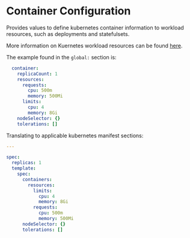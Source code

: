 # Container Configuration

Provides values to define kubernetes container information to workload resources, such as
deployments and statefulsets.

More information on Kuernetes workload resources can be found [here](https://kubernetes.io/docs/concepts/workloads/controllers/).

The example found in the `global:` section is:

```yaml
  container:
    replicaCount: 1
    resources:
      requests:
        cpu: 500m
        memory: 500Mi
      limits:
        cpu: 4
        memory: 8Gi
    nodeSelector: {}
    tolerations: []
```

Translating to applicable kubernetes manifest sections:

```yaml
---

spec:
  replicas: 1
  template:
    spec:
      containers:
        resources:
          limits:
            cpu: 4
            memory: 8Gi
          requests:
            cpu: 500m
            memory: 500Mi
      nodeSelector: {}
      tolerations: []
```
